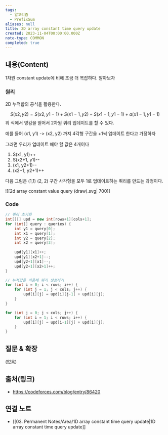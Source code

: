 ```yaml
---
tags:
  - 알고리즘
  - PrefixSum
aliases: null
title: 2D array constant time query update
created: 2023-11-04T00:00:00.000Z
note-type: COMMON
completed: true
---
```


## 내용(Content)

1차원 constant update에 비해 조금 더 복잡하다. 알아보자

### 원리
2D 누적합의 공식을 활용한다.

$$ S(x2, y2) = S(x2, y1-1) + S(x1-1, y2) - S(x1-1, y1-1) + a(x1-1, y1-1) $$
위 식에서 영감을 얻어서 2차원 쿼리 업데이트를 할 수 있다.

예를 들어 (x1, y1) -> (x2, y2) 까지 4각형 구간을 +1씩 업데이트 한다고 가정하자

그러면 우리가 업데이트 해야 할 값은 4개이다
1.  S(x1, y1)++
2. S(x2+1, y1)--
3. (x1, y2+1)--
4. (x2+1, y2+1)++

다음 그림은 (1,1) (2, 2) 구간 사각형을 모두 1로 업데이트하는 쿼리를 만드는 과정이다.

![[2d array constant value query (draw).svg| 700]]

### Code
```java
// 쿼리 초기화
int[][] upd = new int[rows+1][cols+1];
for (int[] query : queries) {
	int y1 = query[0];
	int x1 = query[1];
	int y2 = query[2];
	int x2 = query[3];
	
	upd[y1][x1]++;
	upd[y1][x2+1]--;
	upd[y2+1][x1]--;
	upd[y2+1][x2+1]++;
}

// 누적합을 이용해 쿼리 생성하기
for (int i = 0; i < rows; i++) {
	for (int j = 1; j < cols; j++) {
		upd[i][j] = upd[i][j-1] + upd[i][j];
	}
}

for (int j = 0; j < cols; j++) {
	for (int i = 1; i < rows; i++) {
		upd[i][j] = upd[i-1][j] + upd[i][j];
	}
}

```
## 질문 & 확장

(없음)

## 출처(링크)
- https://codeforces.com/blog/entry/86420

## 연결 노트
- [[03. Permanent Notes/Area/1D array constant time query update|1D array constant time query update]]









